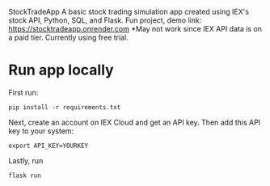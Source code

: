StockTradeApp
A basic stock trading simulation app created using IEX's stock API, Python, SQL, and Flask. Fun project, demo link: https://stocktradeapp.onrender.com *May not work since IEX API data is on a paid tier. Currently using free trial.

# Run app locally

First run:

```
pip install -r requirements.txt
```

Next, create an account on IEX Cloud and get an API key. Then add this API key to your system:
```
export API_KEY=YOURKEY
```

Lastly, run
```
flask run
```

